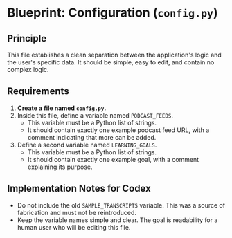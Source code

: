 # Blueprint: Configuration (`config.py`)

## Principle

This file establishes a clean separation between the application's logic and the user's specific data. It should be simple, easy to edit, and contain no complex logic.

## Requirements

1.  **Create a file named `config.py`.**
2.  Inside this file, define a variable named `PODCAST_FEEDS`.
    *   This variable must be a Python list of strings.
    *   It should contain exactly one example podcast feed URL, with a comment indicating that more can be added.
3.  Define a second variable named `LEARNING_GOALS`.
    *   This variable must be a Python list of strings.
    *   It should contain exactly one example goal, with a comment explaining its purpose.

## Implementation Notes for Codex

*   Do not include the old `SAMPLE_TRANSCRIPTS` variable. This was a source of fabrication and must not be reintroduced.
*   Keep the variable names simple and clear. The goal is readability for a human user who will be editing this file. 